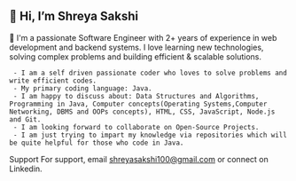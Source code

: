 👋 Hi, I’m Shreya Sakshi
- 
 🚀 I'm a passionate Software Engineer with 2+ years of experience in web development and backend systems. I love learning new technologies, solving complex problems and building efficient & scalable solutions.
 
     - I am a self driven passionate coder who loves to solve problems and write efficient codes.
     - My primary coding language: Java.
     - I am happy to discuss about: Data Structures and Algorithms, Programming in Java, Computer concepts(Operating Systems,Computer Networking, DBMS and OOPs concepts), HTML, CSS, JavaScript, Node.js and Git.
     - I am looking forward to collaborate on Open-Source Projects.
     - I am just trying to impart my knowledge via repositories which will be quite helpful for those who code in Java.


   Support
   For support, email shreyasakshi100@gmail.com or connect on Linkedin.


